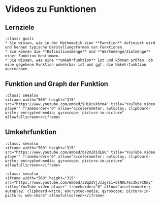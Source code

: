 # Videos zu Funktionen

## Lernziele

```{admonition} Lernziele Funktionen
:class: goals
* Sie wissen, wie in der Mathematik eine **Funktion** definiert wird und kennen typische Darstellungsformen von Funktionen.
* Sie können die **Definitionsmenge** und **Wertemenge/Zielmenge** einer Funktion bestimmen.
* Sie wissen, was eine **Umkehrfunktion** ist und können prüfen, ob eine gegebene Funktion umkehrbar ist und ggf. die Umkehrfunktion ausrechnen.
```

## Funktion und Graph der Funktion

```{admonition} Video
:class: seealso
<iframe width="560" height="315" src="https://www.youtube.com/embed/9HiHcxXhYn4" title="YouTube video player" frameborder="0" allow="accelerometer; autoplay; clipboard-write; encrypted-media; gyroscope; picture-in-picture" allowfullscreen></iframe>
```

## Umkehrfunktion

```{admonition} Video
:class: seealso
<iframe width="560" height="315" src="https://www.youtube.com/embed/bs2mZdidL6U" title="YouTube video player" frameborder="0" allow="accelerometer; autoplay; clipboard-write; encrypted-media; gyroscope; picture-in-picture" allowfullscreen></iframe>
```

```{admonition} Video
:class: seealso
<iframe width="560" height="315" src="https://www.youtube.com/embed/3Bq2dVjJvzg?si=GlNKL46c3koFCOmv" title="YouTube video player" frameborder="0" allow="accelerometer; autoplay; clipboard-write; encrypted-media; gyroscope; picture-in-picture; web-share" allowfullscreen></iframe>
```
